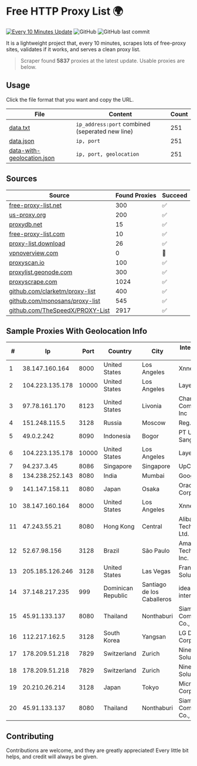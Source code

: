 
# Free HTTP Proxy List 🌍

[![Every 10 Minutes Update](https://github.com/mertguvencli/http-proxy-list/actions/workflows/main.yml/badge.svg?branch=main)](https://github.com/mertguvencli/http-proxy-list/actions/workflows/main.yml)
![GitHub](https://img.shields.io/github/license/mertguvencli/http-proxy-list)
![GitHub last commit](https://img.shields.io/github/last-commit/mertguvencli/http-proxy-list)

It is a lightweight project that, every 10 minutes, scrapes lots of free-proxy sites, validates if it works, and serves a clean proxy list.


> Scraper found **5837** proxies at the latest update. Usable proxies are below.

## Usage

Click the file format that you want and copy the URL.


|File|Content|Count|
|----|-------|-----|
|[data.txt](https://raw.githubusercontent.com/mertguvencli/http-proxy-list/main/proxy-list/data.txt)|`ip_address:port` combined (seperated new line)|251|
|[data.json](https://raw.githubusercontent.com/mertguvencli/http-proxy-list/main/proxy-list/data.json)|`ip, port`|251|
|[data-with-geolocation.json](https://raw.githubusercontent.com/mertguvencli/http-proxy-list/main/proxy-list/data-with-geolocation.json)|`ip, port, geolocation`|251|

## Sources

|Source|Found Proxies|Succeed|
|------|-------------|-------|
|[free-proxy-list.net](https://free-proxy-list.net)|300|✅|
|[us-proxy.org](https://www.us-proxy.org)|200|✅|
|[proxydb.net](http://proxydb.net)|15|✅|
|[free-proxy-list.com](https://free-proxy-list.com/?page=&port=&type%5B%5D=http&type%5B%5D=https&up_time=0&search=Search)|10|✅|
|[proxy-list.download](https://www.proxy-list.download/HTTP)|26|✅|
|[vpnoverview.com](https://vpnoverview.com/privacy/anonymous-browsing/free-proxy-servers)|0|🚫|
|[proxyscan.io](https://www.proxyscan.io)|100|✅|
|[proxylist.geonode.com](https://proxylist.geonode.com/api/proxy-list?limit=300&page=1&sort_by=lastChecked&sort_type=desc&protocols=http,https)|300|✅|
|[proxyscrape.com](https://api.proxyscrape.com/v2/?request=displayproxies&protocol=http&timeout=10000&country=all&ssl=all&anonymity=all)|1024|✅|
|[github.com/clarketm/proxy-list](https://raw.githubusercontent.com/clarketm/proxy-list/master/proxy-list-raw.txt)|400|✅|
|[github.com/monosans/proxy-list](https://raw.githubusercontent.com/monosans/proxy-list/main/proxies/http.txt)|545|✅|
|[github.com/TheSpeedX/PROXY-List](https://raw.githubusercontent.com/TheSpeedX/PROXY-List/master/http.txt)|2917|✅|


## Sample Proxies With Geolocation Info

|#|Ip|Port|Country|City|Internet Service Provider|
|-|--|----|-------|----|-------------------------|
|1|38.147.160.164|8000|United States|Los Angeles|Xnnet LLC|
|2|104.223.135.178|10000|United States|Los Angeles|LayerHost|
|3|97.78.161.170|8123|United States|Livonia|Charter Communications, Inc|
|4|151.248.115.5|3128|Russia|Moscow|Reg.Ru|
|5|49.0.2.242|8090|Indonesia|Bogor|PT Usaha Adi Sanggoro|
|6|104.223.135.178|10000|United States|Los Angeles|LayerHost|
|7|94.237.3.45|8086|Singapore|Singapore|UpCloud Ltd|
|8|134.238.252.143|8080|India|Mumbai|Google LLC|
|9|141.147.158.11|8080|Japan|Osaka|Oracle Corporation|
|10|38.147.160.164|8000|United States|Los Angeles|Xnnet LLC|
|11|47.243.55.21|8080|Hong Kong|Central|Alibaba (US) Technology Co., Ltd.|
|12|52.67.98.156|3128|Brazil|São Paulo|Amazon Technologies Inc.|
|13|205.185.126.246|3128|United States|Las Vegas|FranTech Solutions|
|14|37.148.217.235|999|Dominican Republic|Santiago de los Caballeros|idear4business international LTD|
|15|45.91.133.137|8080|Thailand|Nonthaburi|Siamdata Communication Co., ltd.|
|16|112.217.162.5|3128|South Korea|Yangsan|LG DACOM Corporation|
|17|178.209.51.218|7829|Switzerland|Zurich|Nine Internet Solutions AG|
|18|178.209.51.218|7829|Switzerland|Zurich|Nine Internet Solutions AG|
|19|20.210.26.214|3128|Japan|Tokyo|Microsoft Corporation|
|20|45.91.133.137|8080|Thailand|Nonthaburi|Siamdata Communication Co., ltd.|



## Contributing

Contributions are welcome, and they are greatly appreciated! Every
little bit helps, and credit will always be given.


